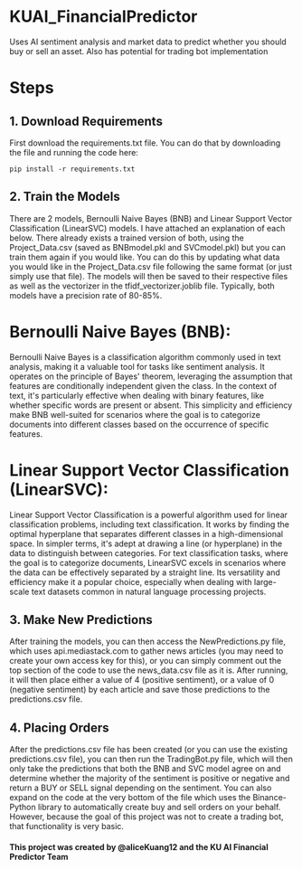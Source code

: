 # KUAI_FinancialPredictor
Uses AI sentiment analysis and market data to predict whether you should buy or sell an asset. Also has potential for trading bot implementation

# Steps

## 1. Download Requirements
  First download the requirements.txt file. You can do that by downloading the file and running     the code here:
```
pip install -r requirements.txt
```
  
## 2. Train the Models
  There are 2 models, Bernoulli Naive Bayes (BNB) and Linear Support Vector Classification         (LinearSVC) models. I have attached an explanation of each below. There already exists a trained version of both, using the Project_Data.csv (saved as BNBmodel.pkl and SVCmodel.pkl) but you can train them again if you would like. You can do this by updating what data you would like in the Project_Data.csv file following the same format (or just simply use that file). The models will then be saved to their respective files as well as the vectorizer in the tfidf_vectorizer.joblib file. Typically, both models have a precision rate of 80-85%.
  
# Bernoulli Naive Bayes (BNB): 
  Bernoulli Naive Bayes is a classification algorithm commonly used in text analysis, making it a valuable tool for tasks like sentiment analysis. It operates on the principle of Bayes' theorem, leveraging the assumption that features are conditionally independent given the class. In the context of text, it's particularly effective when dealing with binary features, like whether specific words are present or absent. This simplicity and efficiency make BNB well-suited for scenarios where the goal is to categorize documents into different classes based on the occurrence of specific features.

# Linear Support Vector Classification (LinearSVC): 
  Linear Support Vector Classification is a powerful algorithm used for linear classification problems, including text classification. It works by finding the optimal hyperplane that separates different classes in a high-dimensional space. In simpler terms, it's adept at drawing a line (or hyperplane) in the data to distinguish between categories. For text classification tasks, where the goal is to categorize documents, LinearSVC excels in scenarios where the data can be effectively separated by a straight line. Its versatility and efficiency make it a popular choice, especially when dealing with large-scale text datasets common in natural language processing projects.

## 3. Make New Predictions
  After training the models, you can then access the NewPredictions.py file, which uses api.mediastack.com to gather news articles (you may need to create your own access key for this), or you can simply comment out the top section of the code to use the news_data.csv file as it is. After running, it will then place either a value of 4 (positive sentiment), or a value of 0 (negative sentiment) by each article and save those predictions to the predictions.csv file.

## 4. Placing Orders
  After the predictions.csv file has been created (or you can use the existing predictions.csv file), you can then run the TradingBot.py file, which will then only take the predictions that both the BNB and SVC model agree on and determine whether the majority of the sentiment is positive or negative and return a BUY or SELL signal depending on the sentiment. You can also expand on the code at the very bottom of the file which uses the Binance-Python library to automatically create buy and sell orders on your behalf. However, because the goal of this project was not to create a trading bot, that functionality is very basic.

#### This project was created by @aliceKuang12 and the KU AI Financial Predictor Team

